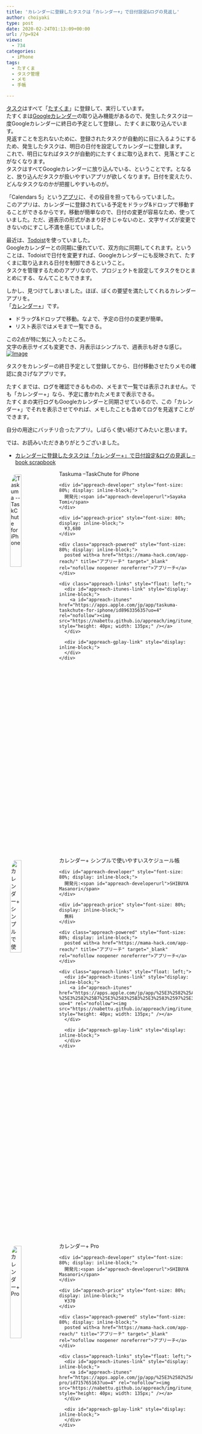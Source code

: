 ```yaml
---
title: 'カレンダーに登録したタスクは「カレンダー+」で日付設定&ログの見返し'
author: choiyaki
type: post
date: 2020-02-24T01:13:09+00:00
url: /?p=924
views:
  - 734
categories:
  - iPhone
tags:
  - たすくま
  - タスク管理
  - メモ
  - 手帳

---
```

[タスク][1]はすべて「[たすくま][2]」に登録して、実行しています。  
たすくまは[Googleカレンダー][3]の取り込み機能があるので、発生したタスクは一度Googleカレンダーに終日の予定として登録し、たすくまに取り込んでいます。  
見返すことを忘れないために、登録されたタスクが自動的に目に入るようにするため、発生したタスクは、明日の日付を設定してカレンダーに登録します。  
これで、明日になればタスクが自動的にたすくまに取り込まれて、見落とすことがなくなります。  
タスクはすべてGoogleカレンダーに放り込んでいる、ということです。となると、放り込んだタスクが扱いやすいアプリが欲しくなります。日付を変えたり、どんなタスクなのかが把握しやすいものが。

「Calendars 5」という[アプリ][4]に、その役目を担ってもらっていました。  
このアプリは、カレンダーに登録されている予定をドラッグ&ドロップで移動することができるからです。移動が簡単なので、日付の変更が容易なため、使っていました。ただ、週表示の形式があまり好きじゃないのと、文字サイズが変更できないのにすこし不満を感じていました。

最近は、[Todoist][5]を使っていました。  
Googleカレンダーとの同期に優れていて、双方向に同期してくれます。ということは、Todoistで日付を変更すれば、Googleカレンダーにも反映されて、たすくまに取り込まれる日付を制御できるということ。  
タスクを管理するためのアプリなので、プロジェクトを設定してタスクをひとまとめにする、なんてこともできます。

しかし、見つけてしまいました。ほぼ、ぼくの要望を満たしてくれるカレンダーアプリを。  
「[カレンダー+][6]」です。

  * ドラッグ&ドロップで移動。なよで、予定の日付の変更が簡単。
  * リスト表示ではメモまで一覧できる。

この2点が特に気に入ったところ。  
文字の表示サイズも変更でき、月表示はシンプルで、週表示も好きな感じ。  
[![Image][7]][8]

タスクをカレンダーの終日予定として登録してから、日付移動させたりメモの確認に良さげなアプリです。

たすくまでは、ログを確認できるものの、メモまで一覧では表示されません。でも「カレンダー+」なら、予定に書かれたメモまで表示できる。  
たすくまの実行ログもGoogleカレンダーと同期させているので、この「カレンダー+」でそれを表示させてやれば、メモしたことも含めてログを見返すことができます。

自分の用途にバッチリ合ったアプリ。しばらく使い続けてみたいと思います。

では、お読みいただきありがとうございました。

  * [カレンダーに登録したタスクは「カレンダー+」で日付設定&ログの見返し &#8211; book scrapbook][9]

<div id="appreach-box" style="text-align: left;">
  <img id="appreach-image" src="https://i0.wp.com/is4-ssl.mzstatic.com/image/thumb/Purple123/v4/bf/86/bb/bf86bb03-02d3-4d2c-90ae-a1f1eb06b136/source/512x512bb.jpg?w=660&#038;ssl=1" alt="Taskuma --TaskChute for iPhone" style="float: left; margin: 10px; width: 25%; max-width: 120px; border-top-left-radius: 10%; border-top-right-radius: 10%; border-bottom-right-radius: 10%; border-bottom-left-radius: 10%;" data-recalc-dims="1" /></p> 
  
  <div class="appreach-info" style="margin: 10px;">
    <div id="appreach-appname">
      Taskuma &#8211;TaskChute for iPhone
    </div>
    
    <div id="appreach-developer" style="font-size: 80%; display: inline-block;">
      開発元:<span id="appreach-developerurl">Sayaka Tomi</span>
    </div>
    
    <div id="appreach-price" style="font-size: 80%; display: inline-block;">
      ¥3,680
    </div>
    
    <div class="appreach-powered" style="font-size: 80%; display: inline-block;">
      posted with<a href="https://mama-hack.com/app-reach/" title="アプリーチ" target="_blank" rel="nofollow noopener noreferrer">アプリーチ</a>
    </div>
    
    <div class="appreach-links" style="float: left;">
      <div id="appreach-itunes-link" style="display: inline-block;">
        <a id="appreach-itunes" href="https://apps.apple.com/jp/app/taskuma-taskchute-for-iphone/id896335635?uo=4" rel="nofollow"><img src="https://nabettu.github.io/appreach/img/itune_ja.svg" style="height: 40px; width: 135px;" /></a>
      </div>
      
      <div id="appreach-gplay-link" style="display: inline-block;">
      </div>
    </div>
  </div>
  
  <div class="appreach-footer" style="margin-bottom: 10px; clear: left;">
  </div>
</div>

<div id="appreach-box" style="text-align: left;">
  <img id="appreach-image" src="https://i0.wp.com/is1-ssl.mzstatic.com/image/thumb/Purple113/v4/04/9d/7d/049d7dec-7317-40a6-15d7-443816c3d557/source/512x512bb.jpg?w=660&#038;ssl=1" alt="カレンダー+ シンプルで使いやすいスケジュール帳" style="float: left; margin: 10px; width: 25%; max-width: 120px; border-top-left-radius: 10%; border-top-right-radius: 10%; border-bottom-right-radius: 10%; border-bottom-left-radius: 10%;" data-recalc-dims="1" /></p> 
  
  <div class="appreach-info" style="margin: 10px;">
    <div id="appreach-appname">
      カレンダー+ シンプルで使いやすいスケジュール帳
    </div>
    
    <div id="appreach-developer" style="font-size: 80%; display: inline-block;">
      開発元:<span id="appreach-developerurl">SHIBUYA Masanori</span>
    </div>
    
    <div id="appreach-price" style="font-size: 80%; display: inline-block;">
      無料
    </div>
    
    <div class="appreach-powered" style="font-size: 80%; display: inline-block;">
      posted with<a href="https://mama-hack.com/app-reach/" title="アプリーチ" target="_blank" rel="nofollow noopener noreferrer">アプリーチ</a>
    </div>
    
    <div class="appreach-links" style="float: left;">
      <div id="appreach-itunes-link" style="display: inline-block;">
        <a id="appreach-itunes" href="https://apps.apple.com/jp/app/%25E3%2582%25AB%25E3%2583%25AC%25E3%2583%25B3%25E3%2583%2580%25E3%2583%25BC-%25E3%2582%25B7%25E3%2583%25B3%25E3%2583%2597%25E3%2583%25AB%25E3%2581%25A7%25E4%25BD%25BF%25E3%2581%2584%25E3%2582%2584%25E3%2581%2599%25E3%2581%2584%25E3%2582%25B9%25E3%2582%25B1%25E3%2582%25B8%25E3%2583%25A5%25E3%2583%25BC%25E3%2583%25AB%25E5%25B8%25B3/id919892359?uo=4" rel="nofollow"><img src="https://nabettu.github.io/appreach/img/itune_ja.svg" style="height: 40px; width: 135px;" /></a>
      </div>
      
      <div id="appreach-gplay-link" style="display: inline-block;">
      </div>
    </div>
  </div>
  
  <div class="appreach-footer" style="margin-bottom: 10px; clear: left;">
  </div>
</div>

<div id="appreach-box" style="text-align: left;">
  <img id="appreach-image" src="https://i2.wp.com/is4-ssl.mzstatic.com/image/thumb/Purple113/v4/7c/bb/df/7cbbdf19-961c-29f1-bb75-d7f1902a16af/source/512x512bb.jpg?w=660&#038;ssl=1" alt="カレンダー+ Pro" style="float: left; margin: 10px; width: 25%; max-width: 120px; border-top-left-radius: 10%; border-top-right-radius: 10%; border-bottom-right-radius: 10%; border-bottom-left-radius: 10%;" data-recalc-dims="1" /></p> 
  
  <div class="appreach-info" style="margin: 10px;">
    <div id="appreach-appname">
      カレンダー+ Pro
    </div>
    
    <div id="appreach-developer" style="font-size: 80%; display: inline-block;">
      開発元:<span id="appreach-developerurl">SHIBUYA Masanori</span>
    </div>
    
    <div id="appreach-price" style="font-size: 80%; display: inline-block;">
      ¥370
    </div>
    
    <div class="appreach-powered" style="font-size: 80%; display: inline-block;">
      posted with<a href="https://mama-hack.com/app-reach/" title="アプリーチ" target="_blank" rel="nofollow noopener noreferrer">アプリーチ</a>
    </div>
    
    <div class="appreach-links" style="float: left;">
      <div id="appreach-itunes-link" style="display: inline-block;">
        <a id="appreach-itunes" href="https://apps.apple.com/jp/app/%25E3%2582%25AB%25E3%2583%25AC%25E3%2583%25B3%25E3%2583%2580%25E3%2583%25BC-pro/id715765163?uo=4" rel="nofollow"><img src="https://nabettu.github.io/appreach/img/itune_ja.svg" style="height: 40px; width: 135px;" /></a>
      </div>
      
      <div id="appreach-gplay-link" style="display: inline-block;">
      </div>
    </div>
  </div>
  
  <div class="appreach-footer" style="margin-bottom: 10px; clear: left;">
  </div>
</div>

 [1]: https://scrapbox.io/choiyaki-hondana/%E3%82%BF%E3%82%B9%E3%82%AF
 [2]: https://scrapbox.io/choiyaki-hondana/%E3%81%9F%E3%81%99%E3%81%8F%E3%81%BE
 [3]: https://scrapbox.io/choiyaki-hondana/Google%E3%82%AB%E3%83%AC%E3%83%B3%E3%83%80%E3%83%BC
 [4]: https://scrapbox.io/choiyaki-hondana/%E3%82%A2%E3%83%97%E3%83%AA
 [5]: https://scrapbox.io/choiyaki-hondana/Todoist
 [6]: https://scrapbox.io/choiyaki-hondana/%E3%82%AB%E3%83%AC%E3%83%B3%E3%83%80%E3%83%BC+
 [7]: https://gyazo.com/59df16421a52c50f674543352a7de9b2/thumb/1000
 [8]: https://gyazo.com/59df16421a52c50f674543352a7de9b2
 [9]: https://scrapbox.io/choiyaki-hondana/%E3%82%AB%E3%83%AC%E3%83%B3%E3%83%80%E3%83%BC%E3%81%AB%E7%99%BB%E9%8C%B2%E3%81%97%E3%81%9F%E3%82%BF%E3%82%B9%E3%82%AF%E3%81%AF%E3%80%8C%E3%82%AB%E3%83%AC%E3%83%B3%E3%83%80%E3%83%BC+%E3%80%8D%E3%81%A7%E6%97%A5%E4%BB%98%E8%A8%AD%E5%AE%9A&%E3%83%AD%E3%82%B0%E3%81%AE%E8%A6%8B%E8%BF%94%E3%81%97